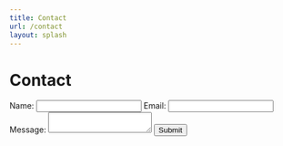 ```yaml
---
title: Contact
url: /contact
layout: splash
---
```



<form action="https://formspree.io/ffaero@ffaero.com" method="POST">
    <h1>Contact</h1>
    <label for="Name">Name:</label>
    <input type="text" name="Name" />
    <label for="_replyto">Email:</label>
    <input type="email" name="_replyto" />
    <label for="message">Message:</label>
    <textarea name="message"></textarea>
    <button type="submit" class="btn btn--primary">Submit</button>
</form>
